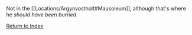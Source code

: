 Not in the [[Locations/Argynvostholt#Mausoleum]], although that's where he *should have been burried*.

[Return to Index](_index)
